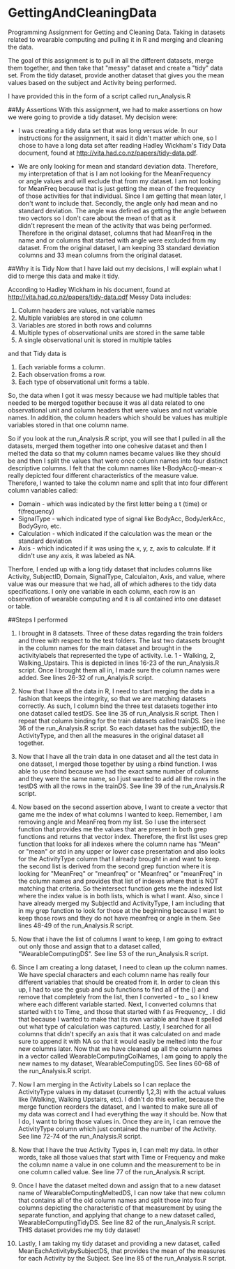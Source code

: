 GettingAndCleaningData
======================

Programming Assignment for Getting and Cleaning Data.  Taking in datasets related to wearable computing and pulling it in R and merging and cleaning the data.

The goal of this assignment is to pull in all the different datasets, merge them together, and then take that "messy" dataset and create a "tidy" data set.  From the tidy dataset, provide another dataset that gives you the mean values based on the subject and Activity being performed. 

I have provided this in the form of a script called run_Analysis.R


##My Assertions 
With this assignment, we had to make assertions on how we were going to provide a tidy dataset. My decision were:

*    I was creating a tidy data set that was long versus wide.  In our instructions for the assignment, it said it didn't matter which one, so I      
     chose to have a long data set after reading Hadley Wickham's Tidy Data document, found at http://vita.had.co.nz/papers/tidy-data.pdf.
     
*    We are only looking for mean and standard deviation data.  Therefore, my interpretation of that is I am not looking for the MeanFrequency   
     or angle values and will exclude that from my dataset. I am not looking for MeanFreq because that is just getting the mean of the frequency   
     of those activities for that individual. Since I am getting that mean later, I don't want to include that.  Secondly, the angle only had 
     mean and no standard deviation. The angle was defined as getting the angle between two vectors so I don't care about the mean of that as it       
     didn't represent the mean of the activity that was being performed.  Therefore in the original dataset, columns that had MeanFreq in the 
     name and or columns that started with angle were excluded from my dataset.  From the original dataset, I am keeping 33 standard deviation 
     columns and 33 mean columns from the original dataset.


##Why it is Tidy
Now that I have laid out my decisions, I will explain what I did to merge this data and make it tidy.

According to Hadley Wickham in his document, found at http://vita.had.co.nz/papers/tidy-data.pdf 
Messy Data includes:
1.  Column headers are values, not variable names
2.  Multiple variables are stored in one column
3.  Variables are stored in both rows and columns
4.  Multiple types of observational units are stored in the same table
5.  A single observational unit is stored in multiple tables

and that Tidy data is
1.  Each variable forms a column.
2.  Each observation froms a row.
3.  Each type of observational unit forms a table.

So, the data when I got it was messy because we had multiple tables that needed to be merged together because it was all data related to one observational unit and column headers that were values and not variable names.  In addition, the column headers which should be values has multiple variables stored in that one column name.  

So if you look at the run_Analysis.R script, you will see that I pulled in all the datasets, merged them together into one cohesive dataset and then I melted the data so that my column names became values like they should be and then I split the values that were once column names into four distinct descriptive columns.  I felt that the column names like t-BodyAcc()-mean-x really depicted four different characteristics of the measure value.  Therefore, I wanted to take the column name and split that into four different column variables called: 

  * Domain - which was indicated by the first letter being a t (time) or f(frequency) 
  * SignalType - which indicated type of signal like BodyAcc, BodyJerkAcc, BodyGyro, etc.
  * Calculation - which indicated if the calculation was the mean or the standard deviation
  * Axis - which indicated if it was using the x, y, z, axis to calculate.  If it didn't use any axis, it was labeled as NA.

Therfore, I ended up with a long tidy dataset that includes columns like Activity, SubjectID, Domain, SignalType, Calculaiton, Axis, and value, where value was our measure that we had, all of which adheres to the tidy data specifications. I only one variable in each column, each row is an observation of wearable computing and it is all contained into one dataset or table.  

##Steps I performed

1.  I brought in 8 datasets.  Three of these datas regarding the train folders and three with respect to the test folders. The last two datasets brought in the column names for the main dataset and brought in the activitylabels that represented the type of activity.  I.e. 1 - Walking, 2, Walking_Upstairs.   This is depicted in lines 16-23 of the run_Analysis.R script.  Once I brought them all in, I made sure the column names were added. See lines 26-32 of run_Analyis.R script.

2.  Now that I have all the data in R, I need to start merging the data in a fashion that keeps the integrity, so that we are matching datasets correctly.  As such, I column bind the three test datasets together into one dataset called testDS.  See line 35 of run_Analysis.R script. Then I repeat that column binding for the train datasets called trainDS.  See line 36 of the run_Analysis.R script. So each dataset has the subjectID, the ActivityType, and then all the measures in the original dataset all together.

3.  Now that I have all the train data in one dataset and all the test data in one dataset, I merged those together by using a rbind function.  I was able to use rbind because we had the exact same number of columns and they were the same name, so I just wanted to add all the rows in the testDS with all the rows in the trainDS.  See line 39 of the run_Analysis.R script.

4.  Now based on the second assertion above, I want to create a vector that game me the index of what columns I wanted to keep.  Remember, I am removing angle and MeanFreq from my list.  So I use the intersect function that provides me the values that are present in both grep functions and returns that vector index.  Therefore, the first list uses grep function that looks for all indexes where the column name has "Mean" or "mean" or std in any upper or lower case presentation and also looks for the ActivityType column that I already brought in and want to keep.
the second list is derived from the second grep function where it is looking for "MeanFreq" or "meanfreq" or "Meanfreq" or "meanFreq" in the column names and provides that list of indexes where that is NOT matching that criteria. So theintersect function gets me the indexed list where the index value is in both lists, which is what I want.  Also, since I have already merged my SubjectId and ActivityType, I am including that in my grep function to look for those at the beginning because I want to keep those rows and they do not have meanfreq or angle in them.  See lines 48-49 of the run_Analysis.R script.

5.  Now that i have the list of columns I want to keep, I am going to extract out only those and assign that to a dataset called, "WearableComputingDS".  See line 53 of the run_Analysis.R script.
     
6.  Since I am creating a long dataset, I need to clean up the column names.  We have special characters and each column name has really four different variables that should be created from it.  In order to clean this up, I had to use the gsub and sub functions to find all of the () and remove that completely from the list, then I converted - to _ so I knew where each different variable started.  Next, I converted columns that started with t to Time_ and those that started with f as Frequency_ .  I did that because I wanted to make that its own variable and have it spelled out what type of calculation was captured.  Lastly, I searched for all columns that didn't specify an axis that it was calculated on and made sure to append it with NA so that it would easily be melted into the four new columns later.  Now that we have cleaned up all the column names in a vector called WearableComputingColNames, I am going to apply the new names to my dataset, WearableComputingDS.  See lines 60-68 of the run_Analysis.R script.

7.  Now I am merging in the Activity Labels so I can replace the ActivityType values in my dataset (currently 1,2,3) with the actual values like (Walking, Walking Upstairs, etc).  I didn't do this earlier, because the merge function reorders the dataset, and I wanted to make sure all of my data was correct and I had everything the way it should be.  Now that I do, I want to bring those values in.   Once they are in, I can remove the ActivityType column which just contained the number of the Activity.  See line 72-74 of the run_Analysis.R script.

8.  Now that I have the true Activity Types in, I can melt my data.  In other words, take all those values that start with Time or Frequency and make the column name a value in one column and the measurement to be in one column called value.  See line 77 of the run_Analysis.R script.  

9.  Once I have the dataset melted down and assign that to a new dataset name of WearableComputingMeltedDS, I can now take that new column that contains all of the old column names and split those into four columns depicting the characteristic of that measurement by using the separate function, and applying that change to a new dataset called, WearableComputingTidyDS.  See line 82 of the run_Analysis.R script.  THIS dataset provides me my tidy dataset!

10.  Lastly, I am taking my tidy dataset and providing a new dataset, called MeanEachActivitybySubjectDS, that provides the mean of the measures for each Activity by the Subject.  See line 85 of the run_Analysis.R script.

